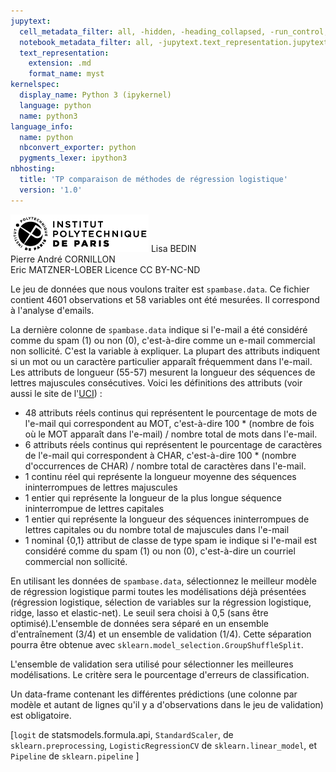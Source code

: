 ```yaml
---
jupytext:
  cell_metadata_filter: all, -hidden, -heading_collapsed, -run_control, -trusted
  notebook_metadata_filter: all, -jupytext.text_representation.jupytext_version, -jupytext.text_representation.format_version, -language_info.version, -language_info.codemirror_mode.version, -language_info.codemirror_mode, -language_info.file_extension, -language_info.mimetype, -toc
  text_representation:
    extension: .md
    format_name: myst
kernelspec:
  display_name: Python 3 (ipykernel)
  language: python
  name: python3
language_info:
  name: python
  nbconvert_exporter: python
  pygments_lexer: ipython3
nbhosting:
  title: 'TP comparaison de méthodes de régression logistique'
  version: '1.0'
---
```


<div class="licence">
<span><img src="media/logo_IPParis.png" /></span>
<span>Lisa BEDIN<br />Pierre André CORNILLON<br />Eric MATZNER-LOBER</span>
<span>Licence CC BY-NC-ND</span>
</div>

Le jeu de données que nous voulons traiter est `spambase.data`. Ce fichier contient 4601 observations et 58 variables ont été mesurées. Il correspond à l'analyse d'emails.

La dernière colonne de `spambase.data` indique si l'e-mail a été considéré comme du spam (1) ou non (0), c'est-à-dire comme un e-mail commercial non sollicité. C'est la variable à expliquer. La plupart des attributs indiquent si un mot ou un caractère particulier apparaît fréquemment dans l'e-mail. Les attributs de longueur (55-57) mesurent la longueur des séquences de lettres majuscules consécutives. Voici les définitions des attributs (voir aussi le site de l'[UCI](http://archive.ics.uci.edu/dataset/94/spambase)) :

-   48 attributs réels continus qui représentent le pourcentage de mots de l'e-mail qui correspondent au MOT, c'est-à-dire 100 \* (nombre de fois où le MOT apparaît dans l'e-mail) / nombre total de mots dans l'e-mail.
-   6 attributs réels continus qui représentent le pourcentage de caractères de l'e-mail qui correspondent à CHAR, c'est-à-dire 100 \* (nombre d'occurrences de CHAR) / nombre total de caractères dans l'e-mail.
-   1 continu réel qui représente la longueur moyenne des séquences ininterrompues de lettres majuscules
-   1 entier qui représente la longueur de la plus longue séquence ininterrompue de lettres capitales
-   1 entier qui représente la longueur des séquences ininterrompues de lettres capitales ou du nombre total de majuscules dans l'e-mail
-   1 nominal {0,1} attribut de classe de type spam ie indique si l'e-mail est considéré comme du spam (1) ou non (0), c'est-à-dire un courriel commercial non sollicité.

En utilisant les données de `spambase.data`, sélectionnez le meilleur modèle de régression logistique parmi toutes les modélisations déjà présentées (régression logistique, sélection de variables sur la régression logistique, ridge, lasso et elastic-net). Le seuil sera choisi à 0,5 (sans être optimisé).L'ensemble de données sera séparé en un ensemble d'entraînement (3/4) et un ensemble de validation (1/4). Cette séparation pourra être obtenue avec `sklearn.model_selection.GroupShuffleSplit`.

L'ensemble de validation sera utilisé pour sélectionner les meilleures modélisations. Le critère sera le pourcentage d'erreurs de classification.

Un data-frame contenant les différentes prédictions (une colonne par modèle et autant de lignes qu'il y a d'observations dans le jeu de validation) est obligatoire.

\[`logit` de statsmodels.formula.api, `StandardScaler`, de `sklearn.preprocessing`, `LogisticRegressionCV` de `sklearn.linear_model`, et `Pipeline` de `sklearn.pipeline` \]

```{code-cell} python

```